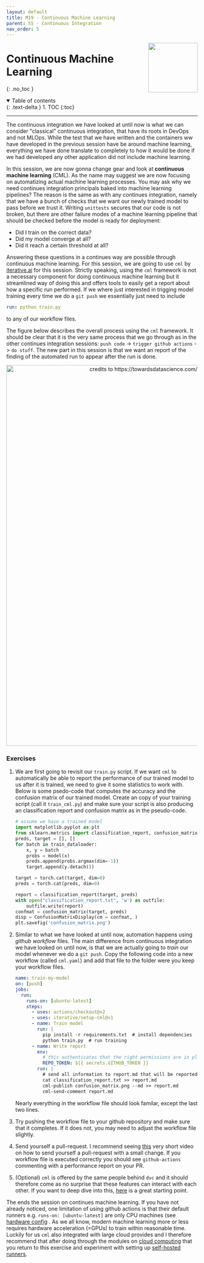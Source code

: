 ```yaml
---
layout: default
title: M19 - Continuous Machine Learning
parent: S5 - Continuous Integration
nav_order: 5
---
```


<img style="float: right;" src="../figures/icons/cml.png" width="130">

# Continuous Machine Learning
{: .no_toc }

<details open markdown="block">
  <summary>
    Table of contents
  </summary>
  {: .text-delta }
1. TOC
{:toc}
</details>

---

The continuous integration we have looked at until now is what we can consider "classical" continuous integration, that
have its roots in DevOps and not MLOps. While the test that we have written and the containers ww have developed in the
previous session have be around machine learning, everything we have done translate to completely to how it would be
done if we had developed any other application did not include machine learning.

In this session, we are now gonna change gear and look at **continuous machine learning** (CML). As the name may suggest
we are now focusing on automatizing actual machine learning processes. You may ask why we need continues integration
principals baked into machine learning pipelines? The reason is the same as with any continues integration, namely that
we have a bunch of checks that we want our newly trained model to pass before we trust it. Writing `unittests` secures
that our code is not broken, but there are other failure modes of a machine learning pipeline that should be checked
before the model is ready for deployment:

* Did I train on the correct data?
* Did my model converge at all?
* Did it reach a certain threshold at all?

Answering these questions in a continues way are possible through continuous machine learning. For this session, we are
going to use `cml` by [iterative.ai](https://iterative.ai/) for this session. Strictly speaking, using the
`cml` framework is not a necessary component for doing continuous machine learning but it streamlined way of doing this
and offers tools to easily get a report about how a specific run performed. If we where just interested in trigging
model training every time we do a `git push` we essentially just need to include
```yaml
run: python train.py
```
to any of our workflow files.

The figure below describes the overall process using the `cml` framework. It should be clear that it is the very
same process that we go through as in the other continues integration sessions: `push code` -> `trigger github actions`
-> `do stuff`. The new part in this session is that we want an report of the finding of the automated run to appear
after the run is done.

<p align="center">
  <img src="../figures/cml.jpeg" width="1000"
  title="credits to https://towardsdatascience.com/continuous-machine-learning-e1ffb847b8da">
</p>

### Exercises

1. We are first going to revisit our `train.py` script. If we want `cml` to automatically be able
   to report the performance of our trained model to us after it is trained, we need to give it some
   statistics to work with. Below is some psedo-code that computes the accuracy and the confusion
   matrix of our trained model. Create an copy of your training script (call it `train_cml.py`) and
   make sure your script is also producing an classification report and confusion matrix as in the
   pseudo-code.
   ```python
   # assume we have a trained model
   import matplotlib.pyplot as plt
   from sklearn.metrics import classification_report, confusion_matrix, ConfusionMatrixDisplay
   preds, target = [], []
   for batch in train_dataloader:
       x, y = batch
       probs = model(x)
       preds.append(probs.argmax(dim=-1))
       target.append(y.detach())

   target = torch.cat(target, dim=0)
   preds = torch.cat(preds, dim=0)

   report = classification_report(target, preds)
   with open("classification_report.txt", 'w') as outfile:
       outfile.write(report)
   confmat = confusion_matrix(target, preds)
   disp = ConfusionMatrixDisplay(cm = confmat, )
   plt.savefig('confusion_matrix.png')
   ```

2. Similar to what we have looked at until now, automation happens using *github workflow* files.
   The main difference from continuous integration we have looked on until now, is that we are actually
   going to *train* our model whenever we do a `git push`. Copy the following code into a new workflow
   (called `cml.yaml`) and add that file to the folder were you keep your workflow files.

    ```yaml
    name: train-my-model
    on: [push]
    jobs:
      run:
        runs-on: [ubuntu-latest]
        steps:
          - uses: actions/checkout@v2
          - uses: iterative/setup-cml@v1
          - name: Train model
            run: |
              pip install -r requirements.txt  # install dependencies
              python train.py  # run training
          - name: Write report
            env:
              # this authenticates that the right permissions are in place
              REPO_TOKEN: ${{ secrets.GITHUB_TOKEN }}
            run: |
              # send all information to report.md that will be reported to us when the workflow finish
              cat classification_report.txt >> report.md
              cml-publish confusion_matrix.png --md >> report.md
              cml-send-comment report.md
    ```
    Nearly everything in the workflow file should look familar, except the last two lines.

3. Try pushing the workflow file to your github repository and make sure that it completes.
   If it does not, you may need to adjust the workflow file slightly.

3. Send yourself a pull-request. I recommend seeing [this](https://www.youtube.com/watch?v=xwyJexAnt9k)
   very short video on how to send yourself a pull-request with a small change. If you workflow file is
   executed correctly you should see `github-actions` commenting with a performance report on your PR.

4. (Optional) `cml` is offered by the same people behind `dvc` and it should therefore come as no surprise
   that these features can interact with each other. If you want to deep dive into this,
   [here](https://cml.dev/doc/cml-with-dvc) is a great starting point.

The ends the session on continues machine learning. If you have not already noticed, one limitation of using github
actions is that their default runners e.g. `runs-on: [ubuntu-latest]` are only CPU machines (see
[hardware config](https://docs.github.com/en/actions/using-github-hosted-runners/about-github-hosted-runners#supported-runners-and-hardware-resources)
. As we all know, modern machine learning more or less requires hardware acceleration (=GPUs) to train within
reasonable time. Luckily for us `cml` also integrated with large cloud provides and I therefore recommend that
after doing through the modules on [cloud computing](../s6_the_cloud/S6.md) that you return to this exercise and
experiment with setting up [self-hosted runners](https://github.com/iterative/cml#advanced-setup).